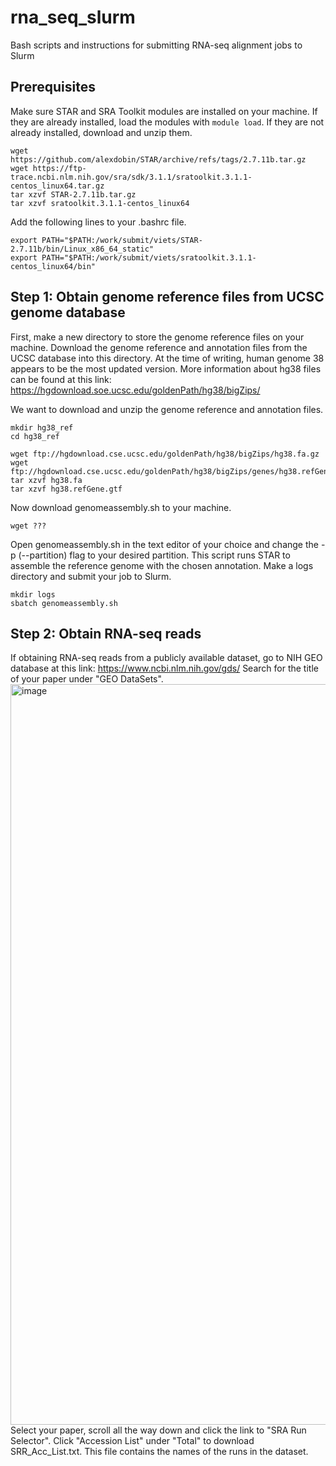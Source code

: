 # rna_seq_slurm
Bash scripts and instructions for submitting RNA-seq alignment jobs to Slurm

## Prerequisites
Make sure STAR and SRA Toolkit modules are installed on your machine. If they are already installed, load the modules with `module load`. If they are not already installed, download and unzip them.
```
wget https://github.com/alexdobin/STAR/archive/refs/tags/2.7.11b.tar.gz
wget https://ftp-trace.ncbi.nlm.nih.gov/sra/sdk/3.1.1/sratoolkit.3.1.1-centos_linux64.tar.gz
tar xzvf STAR-2.7.11b.tar.gz
tar xzvf sratoolkit.3.1.1-centos_linux64
```
Add the following lines to your .bashrc file.
```
export PATH="$PATH:/work/submit/viets/STAR-2.7.11b/bin/Linux_x86_64_static"
export PATH="$PATH:/work/submit/viets/sratoolkit.3.1.1-centos_linux64/bin"
```

## Step 1: Obtain genome reference files from UCSC genome database
First, make a new directory to store the genome reference files on your machine. Download the genome reference and annotation files from the UCSC database into this directory. At the time of writing, human genome 38 appears to be the most updated version. More information about hg38 files can be found at this link: https://hgdownload.soe.ucsc.edu/goldenPath/hg38/bigZips/

We want to download and unzip the genome reference and annotation files.
```
mkdir hg38_ref
cd hg38_ref

wget ftp://hgdownload.cse.ucsc.edu/goldenPath/hg38/bigZips/hg38.fa.gz
wget ftp://hgdownload.cse.ucsc.edu/goldenPath/hg38/bigZips/genes/hg38.refGene.gtf.gz
tar xzvf hg38.fa
tar xzvf hg38.refGene.gtf
```

Now download genomeassembly.sh to your machine.
```
wget ???
```

Open genomeassembly.sh in the text editor of your choice and change the -p (--partition) flag to your desired partition. This script runs STAR to assemble the reference genome with the chosen annotation. Make a logs directory and submit your job to Slurm. 
```
mkdir logs
sbatch genomeassembly.sh
```

## Step 2: Obtain RNA-seq reads 
If obtaining RNA-seq reads from a publicly available dataset, go to NIH GEO database at this link: https://www.ncbi.nlm.nih.gov/gds/
Search for the title of your paper under "GEO DataSets".
<img width="1185" alt="image" src="https://github.com/user-attachments/assets/a59effb7-b145-4b7f-8840-56ec4cdcac5b" />
Select your paper, scroll all the way down and click the link to "SRA Run Selector". Click "Accession List" under "Total" to download SRR_Acc_List.txt. This file contains the names of the runs in the dataset. 
